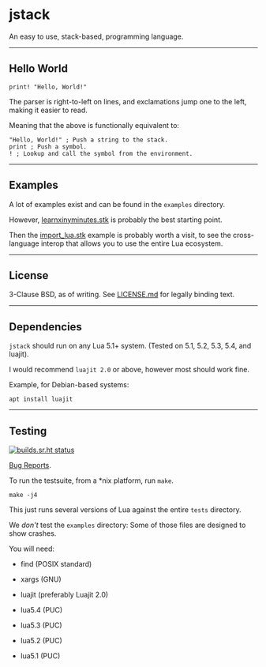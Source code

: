 # jstack

An easy to use, stack-based, programming language.

---

## Hello World

	print! "Hello, World!"

The parser is right-to-left on lines, and exclamations jump one to the left, making it easier to read.

Meaning that the above is functionally equivalent to:

	"Hello, World!" ; Push a string to the stack.
	print ; Push a symbol.
	! ; Lookup and call the symbol from the environment.

---

## Examples

A lot of examples exist and can be found in the `examples` directory.

However, [learnxinyminutes.stk](examples/learnxinyminutes.stk) is probably the best starting point.

Then the [import_lua.stk](examples/import_lua.stk) example is probably worth a visit, to see the cross-language interop that allows you to use the entire Lua ecosystem.

---

## License

3-Clause BSD, as of writing. See [LICENSE.md](LICENSE.md) for legally binding text.

---

## Dependencies

`jstack` should run on any Lua 5.1+ system. (Tested on 5.1, 5.2, 5.3, 5.4, and luajit).

I would recommend `luajit 2.0` or above, however most should work fine.

Example, for Debian-based systems:

	apt install luajit

---

## Testing

[![builds.sr.ht status](https://builds.sr.ht/~shakna/jstack.svg)](https://builds.sr.ht/~shakna/jstack?)

[Bug Reports](https://todo.sr.ht/~shakna/jstack).

To run the testsuite, from a \*nix platform, run `make`.

	make -j4

This just runs several versions of Lua against the entire `tests` directory.

We *don't* test the `examples` directory: Some of those files are designed to show crashes.

You will need:

* find (POSIX standard)

* xargs (GNU)

* luajit (preferably Luajit 2.0)

* lua5.4 (PUC)

* lua5.3 (PUC)

* lua5.2 (PUC)

* lua5.1 (PUC)
